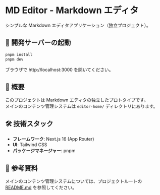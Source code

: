 # MD Editor - Markdown エディタ

シンプルな Markdown エディタアプリケーション（独立プロジェクト）。

## 🚀 開発サーバーの起動

```bash
pnpm install
pnpm dev
```

ブラウザで http://localhost:3000 を開いてください。

## 📝 概要

このプロジェクトは Markdown エディタの独立したプロトタイプです。  
メインのコンテンツ管理システムは `editor-home/` ディレクトリにあります。

## 🛠️ 技術スタック

- **フレームワーク**: Next.js 16 (App Router)
- **UI**: Tailwind CSS
- **パッケージマネージャー**: pnpm

## 📖 参考資料

メインのコンテンツ管理システムについては、プロジェクトルートの [README.md](../README.md) を参照してください。
